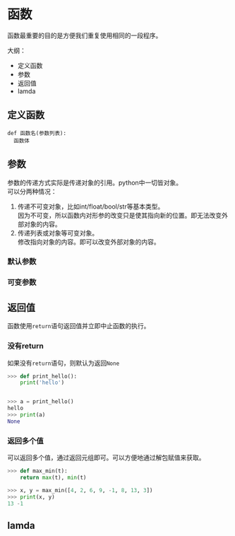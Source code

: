 # 函数
函数最重要的目的是方便我们重复使用相同的一段程序。  

大纲：
* 定义函数
* 参数
* 返回值
* lamda

## 定义函数
```
def 函数名(参数列表):
  函数体
```

## 参数
参数的传递方式实际是传递对象的引用。python中一切皆对象。   
可以分两种情况：
1. 传递不可变对象，比如int/float/bool/str等基本类型。  
因为不可变，所以函数内对形参的改变只是使其指向新的位置。即无法改变外部对象的内容。    
2. 传递列表或对象等可变对象。  
修改指向对象的内容。即可以改变外部对象的内容。

### 默认参数

### 可变参数


## 返回值
函数使用`return`语句返回值并立即中止函数的执行。  

### 没有return
如果没有`return`语句，则默认为返回`None`
```python
>>> def print_hello():
	print('hello')


>>> a = print_hello()
hello
>>> print(a)
None
```

### 返回多个值
可以返回多个值，通过返回元组即可。可以方便地通过解包赋值来获取。  
```python
>>> def max_min(t):
	return max(t), min(t)

>>> x, y = max_min([4, 2, 6, 9, -1, 8, 13, 3])
>>> print(x, y)
13 -1
```

## lamda
